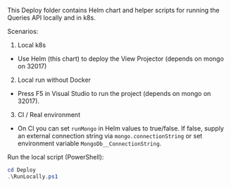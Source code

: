 This Deploy folder contains Helm chart and helper scripts for running the Queries API locally and in k8s.

Scenarios:

1) Local k8s
- Use Helm (this chart) to deploy the View Projector (depends on mongo on 32017)

2) Local run without Docker
- Press F5 in Visual Studio to run the project (depends on mongo on 32017).

3) CI / Real environment
- On CI you can set `runMongo` in Helm values to true/false. If false, supply an external connection string via `mongo.connectionString` or set environment variable `MongoDb__ConnectionString`.

Run the local script (PowerShell):

```powershell
cd Deploy
.\RunLocally.ps1
```
